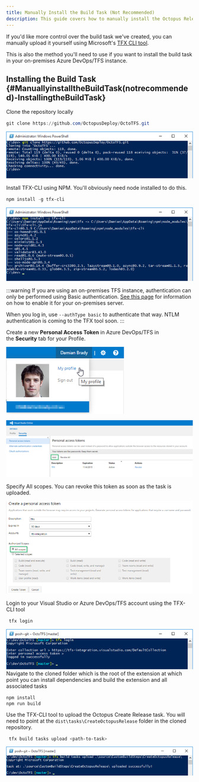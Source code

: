 ```yaml
---
title: Manually Install the Build Task (Not Recommended)
description: This guide covers how to manually install the Octopus Release build task into Microsoft Azure DevOps/TFS.
---
```


If you'd like more control over the build task we've created, you can manually upload it yourself using Microsoft's [TFX CLI tool](https://github.com/Microsoft/tfs-cli).

This is also the method you'll need to use if you want to install the build task in your on-premises Azure DevOps/TFS instance.

## Installing the Build Task {#ManuallyinstalltheBuildTask(notrecommended)-InstallingtheBuildTask}

Clone the repository locally

```powershell
git clone https://github.com/OctopusDeploy/OctoTFS.git
```

![](3278346.png)

Install TFX-CLI using NPM. You'll obviously need node installed to do this.

```powershell
npm install -g tfx-cli
```

![](3278347.png)

:::warning
If you are using an on-premises TFS instance, authentication can only be performed using Basic authentication. [See this page](https://github.com/Microsoft/tfs-cli/blob/master/docs/configureBasicAuth.md) for information on how to enable it for your on-premises server.

When you log in, use `--authType basic` to authenticate that way. NTLM authentication is coming to the TFX tool soon.
:::

Create a new **Personal Access Token** in Azure DevOps/TFS in the **Security** tab for your Profile.

![](3278348.png)

![](3278349.png)

Specify All scopes. You can revoke this token as soon as the task is uploaded.

![](3278350.png)

Login to your Visual Studio or Azure DevOps/TFS account using the TFX-CLI tool

```powershell
 tfx login
```

![](3278375.png)
Navigate to the cloned folder which is the root of the extension at which point you can install dependencies and build the extension and all associated tasks

```
npm install
npm run build
```

Use the TFX-CLI tool to upload the Octopus Create Release task. You will need to point at the `dist\tasks\CreateOctopusRelease` folder in the cloned repository.

```powershell
 tfx build tasks upload <path-to-task>
```

![](3278376.png)
